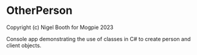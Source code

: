 # OtherPerson

Copyright (c) Nigel Booth for Mogpie 2023

Console app demonstrating the use of classes in C# to create person and client objects.
